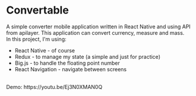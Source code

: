 # Convertable
A simple converter mobile application written in React Native and using API from apilayer.
This application can convert currency, measure and mass.
<br />
In this project, I'm using:
- React Native - of course
- Redux - to manage my state (a simple and just for practice)
- Big.js - to handle the floating point number 
- React Navigation - navigate between screens
<br />
Demo: https://youtu.be/Ej3N0XMAN0Q
